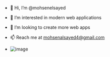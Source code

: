 - 👋 Hi, I’m @mohsenelsayed
- 👀 I’m interested in modern web applications
- 💞️ I’m looking to create more web apps
- 📫 Reach me at mohsenalsayed4@gmail.com

- ![image](https://github.com/mohsenelsayed/mohsenelsayed/assets/55030710/90c6399c-730d-4f07-80d7-dc7ff8aa9365)

